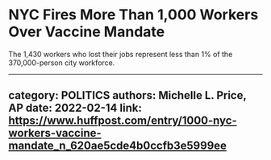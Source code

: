 # NYC Fires More Than 1,000 Workers Over Vaccine Mandate

The 1,430 workers who lost their jobs represent less than 1% of the 370,000-person city workforce.

---
category: POLITICS
authors: Michelle L. Price, AP
date: 2022-02-14
link: https://www.huffpost.com/entry/1000-nyc-workers-vaccine-mandate_n_620ae5cde4b0ccfb3e5999ee
---
